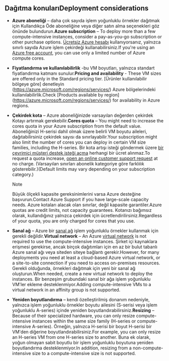 

## <a name="deployment-considerations"></a><span data-ttu-id="ca77a-101">Dağıtma konuları</span><span class="sxs-lookup"><span data-stu-id="ca77a-101">Deployment considerations</span></span>
* <span data-ttu-id="ca77a-102">**Azure aboneliği** – daha çok sayıda işlem yoğunluklu örnekler dağıtmak için Kullandıkça Öde aboneliğine veya diğer satın alma seçenekleri göz önünde bulundurun.</span><span class="sxs-lookup"><span data-stu-id="ca77a-102">**Azure subscription** – To deploy more than a few compute-intensive instances, consider a pay-as-you-go subscription or other purchase options.</span></span> <span data-ttu-id="ca77a-103">[Ücretsiz Azure hesabı](https://azure.microsoft.com/free/) kullanıyorsanız, yalnızca sınırlı sayıda Azure işlem çekirdeği kullanabilirsiniz.</span><span class="sxs-lookup"><span data-stu-id="ca77a-103">If you're using an [Azure free account](https://azure.microsoft.com/free/), you can use only a limited number of Azure compute cores.</span></span>

* <span data-ttu-id="ca77a-104">**Fiyatlandırma ve kullanılabilirlik** -bu VM boyutları, yalnızca standart fiyatlandırma katmanı sunulur.</span><span class="sxs-lookup"><span data-stu-id="ca77a-104">**Pricing and availability** - These VM sizes are offered only in the Standard pricing tier.</span></span> <span data-ttu-id="ca77a-105">[Ürünler kullanılabilir bölgeye göre] denetleyin (https://azure.microsoft.com/regions/services/) Azure bölgelerindeki kullanılabilirlik.</span><span class="sxs-lookup"><span data-stu-id="ca77a-105">Check [Products available by region] (https://azure.microsoft.com/regions/services/) for availability in Azure regions.</span></span> 
* <span data-ttu-id="ca77a-106">**Çekirdek kota** – Azure aboneliğinizde varsayılan değerden çekirdek Kotayı artırmak gerekebilir.</span><span class="sxs-lookup"><span data-stu-id="ca77a-106">**Cores quota** – You might need to increase the cores quota in your Azure subscription from the default value.</span></span> <span data-ttu-id="ca77a-107">Aboneliğinizi H-serisi dahil olmak üzere belirli VM boyutu aileleri, dağıtabilirsiniz çekirdek sayısı da sınırlayabilir.</span><span class="sxs-lookup"><span data-stu-id="ca77a-107">Your subscription might also limit the number of cores you can deploy in certain VM size families, including the H-series.</span></span> <span data-ttu-id="ca77a-108">Bir kota artışı isteği göndermek üzere [bir çevrimiçi müşteri destek isteği açma](../articles/azure-supportability/how-to-create-azure-support-request.md) herhangi bir ücret alınmaz.</span><span class="sxs-lookup"><span data-stu-id="ca77a-108">To request a quota increase, [open an online customer support request](../articles/azure-supportability/how-to-create-azure-support-request.md) at no charge.</span></span> <span data-ttu-id="ca77a-109">(Varsayılan sınırları abonelik kategoriye göre farklılık gösterebilir.)</span><span class="sxs-lookup"><span data-stu-id="ca77a-109">(Default limits may vary depending on your subscription category.)</span></span>
  
  > [!NOTE]
  > <span data-ttu-id="ca77a-110">Büyük ölçekli kapasite gereksinimlerini varsa Azure desteğine başvurun.</span><span class="sxs-lookup"><span data-stu-id="ca77a-110">Contact Azure Support if you have large-scale capacity needs.</span></span> <span data-ttu-id="ca77a-111">Azure kotaları alacak olan sınırlar, değil kapasite garantiler.</span><span class="sxs-lookup"><span data-stu-id="ca77a-111">Azure quotas are credit limits, not capacity guarantees.</span></span> <span data-ttu-id="ca77a-112">Kotanızı bağımsız olarak, kullandığınız yalnızca çekirdek için ücretlendirilirsiniz.</span><span class="sxs-lookup"><span data-stu-id="ca77a-112">Regardless of your quota, you are only charged for cores that you use.</span></span>
  > 
  > 
* <span data-ttu-id="ca77a-113">**Sanal ağ** – Azure bir [sanal ağ](https://azure.microsoft.com/documentation/services/virtual-network/) işlem yoğunluklu örnekler kullanmak için gerekli değildir.</span><span class="sxs-lookup"><span data-stu-id="ca77a-113">**Virtual network** – An Azure [virtual network](https://azure.microsoft.com/documentation/services/virtual-network/) is not required to use the compute-intensive instances.</span></span> <span data-ttu-id="ca77a-114">Şirket içi kaynaklara erişmesi gerekirse, ancak birçok dağıtımları için en az bir bulut tabanlı Azure sanal ağı veya siteden siteye bağlantı gerekir.</span><span class="sxs-lookup"><span data-stu-id="ca77a-114">However, for many deployments you need at least a cloud-based Azure virtual network, or a site-to-site connection if you need to access on-premises resources.</span></span> <span data-ttu-id="ca77a-115">Gerekli olduğunda, örnekleri dağıtmak için yeni bir sanal ağ oluşturun.</span><span class="sxs-lookup"><span data-stu-id="ca77a-115">When needed, create a new virtual network to deploy the instances.</span></span> <span data-ttu-id="ca77a-116">Bir benzeşim grubundaki sanal bir ağa işlem yoğunluklu VM'ler ekleme desteklenmiyor.</span><span class="sxs-lookup"><span data-stu-id="ca77a-116">Adding compute-intensive VMs to a virtual network in an affinity group is not supported.</span></span>
* <span data-ttu-id="ca77a-117">**Yeniden boyutlandırma** – kendi özelleştirilmiş donanım nedeniyle, yalnızca işlem yoğunluklu örnekler boyutu ailesini (S-serisi veya işlem yoğunluklu A-series) içinde yeniden boyutlandırabilirsiniz.</span><span class="sxs-lookup"><span data-stu-id="ca77a-117">**Resizing** – Because of their specialized hardware, you can only resize compute-intensive instances within the same size family (H-series or compute-intensive A-series).</span></span> <span data-ttu-id="ca77a-118">Örneğin, yalnızca H-serisi bir boyut H-serisi bir VM'den diğerine boyutlandırabilirsiniz.</span><span class="sxs-lookup"><span data-stu-id="ca77a-118">For example, you can only resize an H-series VM from one H-series size to another.</span></span> <span data-ttu-id="ca77a-119">Buna ek olarak, yoğun olmayan sabit boyutlu bir işlem yoğunluklu boyutuna yeniden boyutlandırma desteklenmiyor.</span><span class="sxs-lookup"><span data-stu-id="ca77a-119">In addition, resizing from a non-compute-intensive size to a compute-intensive size is not supported.</span></span>  
